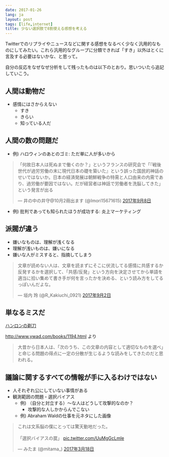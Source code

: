 ```yaml
---
date: 2017-01-26
lang: ja
layout: post
tags: [life,internet]
title: 少ない選択肢で8割使える感想を考える
---
```

Twitterでのリプライやニュースなどに関する感想をなるべく少なく汎用的なものにしてみたい。これら汎用的なグループに分類できれば「すき」以外はとくに言及する必要はないかな、と思って。

自分の反応をなぜなぜ分析をして残ったものは以下のとおり。思いついたら追記していこう。

## 人間は動物だ

- 感情にはさからえない
    - すき
    - きらい
    - 知っている人だ

## 人間の数の問題だ

- 例) ハロウィンのあとのゴミ: ただ単に人が多いから

<blockquote class="twitter-tweet" data-lang="ja"><p lang="ja" dir="ltr">「何故日本人は死ぬまで働くのか？」というフランスの研究会で「『戦後世代が過労労働の末に現代日本の礎を築いた』という誤った国民的神話のせいではないか。日本の経済発展は朝鮮戦争の特需と人口由来の内需であり、過労働が要因ではない。だが経営者は神話で労働者を洗脳してきた」という発言が出る</p>&mdash; 井の中の井守@10月2冊出ます (@Imori15671615) <a href="https://twitter.com/Imori15671615/status/906116828124123136?ref_src=twsrc%5Etfw">2017年9月8日</a></blockquote>
<script async src="https://platform.twitter.com/widgets.js" charset="utf-8"></script>

- 例) 批判であっても知られたほうが成功する: 炎上マーケティング

## 派閥が違う

- 嫌いなものは、理解が浅くなる
- 理解が浅いものは、嫌いになる
- 嫌いな人がミスすると、指摘してしまう

<blockquote class="twitter-tweet" data-lang="ja"><p lang="ja" dir="ltr">文章が読めない人は、文章を読まずにそこに伏流してる感情に共感するか反発するかを選択して、「共感/反発」という方向を決定させてから単語を適当に拾い集めて書き手が何を言ったかを決める、という読み方をしてるっぽいんだよな。</p>&mdash; 垣内 玲 (@R_Kakiuchi_0921) <a href="https://twitter.com/R_Kakiuchi_0921/status/903866658527223808?ref_src=twsrc%5Etfw">2017年9月2日</a></blockquote>
<script async src="https://platform.twitter.com/widgets.js" charset="utf-8"></script>

## 単なるミスだ

[ハンロンの剃刀](https://ja.wikipedia.org/wiki/%E3%83%8F%E3%83%B3%E3%83%AD%E3%83%B3%E3%81%AE%E5%89%83%E5%88%80)

http://www.ywad.com/books/1194.html より
<blockquote>
大昔から日本人は、「次のうち、この文章の内容として適切なものを選べ」と命じる問題の得点に一定の分散が生じるような読みをしてきたのだと思われる。
</blockquote>

## 議論に関するすべての情報が手に入るわけではない

- 人それぞれ公にしていない事情がある
- 観測範囲の問題・選択バイアス
    - 例) （自分と対立する）〜な人はどうして攻撃的なのか？
        - 攻撃的な人しかからんでこない
    - 例) Abraham Waldの仕事を元ネタにした画像
<blockquote class="twitter-tweet" data-lang="ja"><p lang="ja" dir="ltr">これは文系脳の僕にとっては驚天動地だった。<br><br>「選択バイアスの罠」 <a href="https://t.co/UuMgGcLmle">pic.twitter.com/UuMgGcLmle</a></p>&mdash; みたま (@mitama_) <a href="https://twitter.com/mitama_/status/843113907577208832?ref_src=twsrc%5Etfw">2017年3月18日</a></blockquote>
<script async src="https://platform.twitter.com/widgets.js" charset="utf-8"></script>
